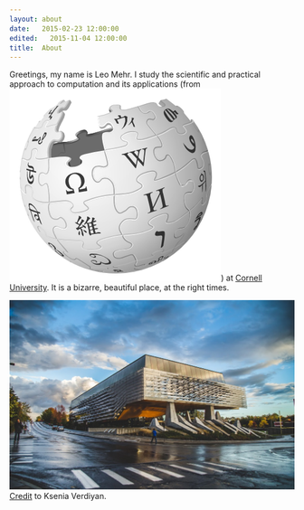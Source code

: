 ```yaml
---
layout: about
date:   2015-02-23 12:00:00
edited:   2015-11-04 12:00:00
title:  About
---
```


Greetings, my name is Leo Mehr.
I study the scientific and practical approach to computation and its applications (from <a style="border:none" href="https://en.wikipedia.org/wiki/Computer_science"><img class="embedded-img" src="/images/wikipedia_globe.png" /></a>) at [Cornell University](https://www.cornell.edu/). It is a bizarre, beautiful place, at the right times.

<img class="large-img" src="/images/gates.jpg" />
<span class="subtle"><a href="https://plus.google.com/u/0/+Cornell/posts/QFboA7E6ovZ">Credit</a>
to Ksenia Verdiyan.</span>
